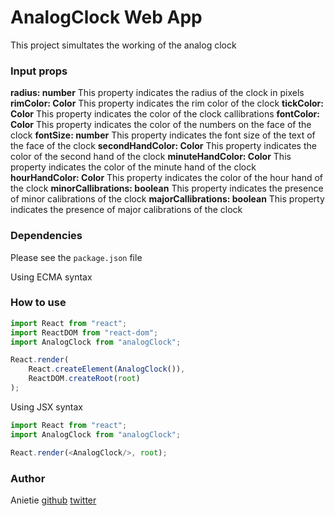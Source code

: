 # AnalogClock Web App

This project simultates the working of the analog clock

### Input props

**radius: number** This property indicates the radius of the clock in pixels
**rimColor: Color** This property indicates the rim color of the clock
**tickColor: Color** This property indicates the color of the clock callibrations
**fontColor: Color** This property indicates the color of the numbers on the face of the clock
**fontSize: number** This property indicates the font size of the text of the face of the clock
**secondHandColor: Color** This property indicates the color of the second hand of the clock
**minuteHandColor: Color** This property indicates the color of the minute hand of the clock
**hourHandColor: Color** This property indicates the color of the hour hand of the clock
**minorCallibrations: boolean** This property indicates the presence of minor calibrations of the clock
**majorCallibrations: boolean** This property indicates the presence of major calibrations of the clock

### Dependencies
Please see the `package.json` file

Using ECMA syntax
### How to use
``` javascript
import React from "react";
import ReactDOM from "react-dom";
import AnalogClock from "analogClock";

React.render(
	React.createElement(AnalogClock()),
	ReactDOM.createRoot(root)
);
```

Using JSX syntax
``` javascript
import React from "react";
import AnalogClock from "analogClock";

React.render(<AnalogClock/>, root);
```

### Author
Anietie [github](https://github.com) [twitter](https://www/twitter.com)
